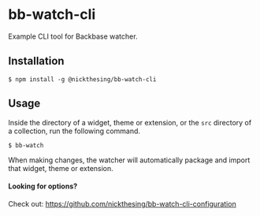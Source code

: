bb-watch-cli
============

Example CLI tool for Backbase watcher.

## Installation

    $ npm install -g @nickthesing/bb-watch-cli
  
## Usage

Inside the directory of a widget, theme or extension, or the `src` directory of a collection, run the following command.
  
    $ bb-watch

When making changes, the watcher will automatically package and import that widget, theme or extension.

#### Looking for options?

Check out: https://github.com/nickthesing/bb-watch-cli-configuration
